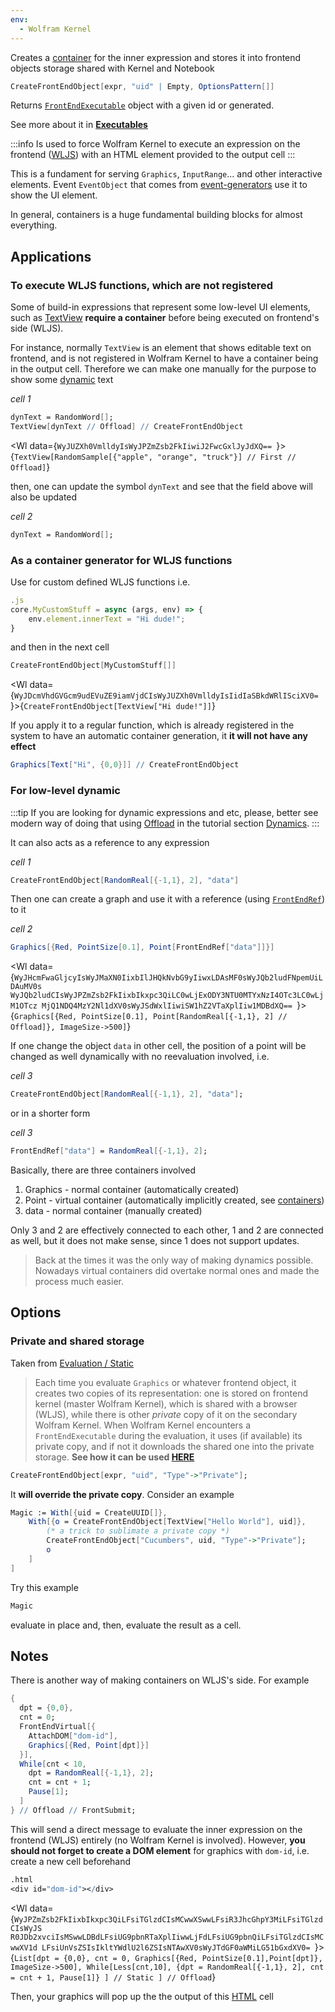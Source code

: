 ```yaml
---
env:
  - Wolfram Kernel
---
```

Creates a [container](../../../../interpreter/Advanced/containers.md) for the inner expression and stores it into frontend objects storage shared with Kernel and Notebook
```mathematica
CreateFrontEndObject[expr, "uid" | Empty, OptionsPattern[]]
```

Returns [`FrontEndExecutable`](Internals/FrontEndExecutable.md) object with a given id or generated.

See more about it in __[Executables](../../Advanced/Frontend%20interpretation/executables.md)__

:::info
Is used to force Wolfram Kernel to execute an expression on the frontend ([WLJS](../../../../interpreter/intro.md)) with an HTML element provided to the output cell
:::

This is a fundament  for serving `Graphics`, `InputRange`... and other interactive elements. Event `EventObject` that comes from [event-generators](../../Advanced/Events%20system/event-generators.md) use it to show the UI element.

In general, containers is a huge fundamental building blocks for almost everything. 

## Applications

### To execute WLJS functions, which are not registered
Some of build-in expressions that represent some low-level UI elements, such as [TextView](../Input/TextView.md) __require a container__ before being executed on frontend's side (WLJS).

For instance, normally `TextView` is an element that shows editable text on frontend, and is not registered in Wolfram Kernel to have a container being in the output cell. Therefore we can make one manually for the purpose to show some [dynamic](../../Tutorial/Dynamics.md) text

*cell 1*
```mathematica
dynText = RandomWord[];
TextView[dynText // Offload] // CreateFrontEndObject
```

<Wl data={`WyJUZXh0VmlldyIsWyJPZmZsb2FkIiwiJ2FwcGxlJyJdXQ==
`}>{`TextView[RandomSample[{"apple", "orange", "truck"}] // First // Offload]`}</Wl>

then, one can update the symbol `dynText` and see that the field above will also be updated

*cell 2*
```mathematica
dynText = RandomWord[];
```

### As a container generator for WLJS functions
Use for custom defined WLJS functions i.e.

```js
.js
core.MyCustomStuff = async (args, env) => {
	env.element.innerText = "Hi dude!";
}
```

and then in the next cell
```mathematica
CreateFrontEndObject[MyCustomStuff[]]
```

<Wl data={`WyJDcmVhdGVGcm9udEVuZE9iamVjdCIsWyJUZXh0VmlldyIsIidIaSBkdWRlISciXV0=
`}>{`CreateFrontEndObject[TextView["Hi dude!"]]`}</Wl>

If you apply it to a regular function, which is already registered in the system to have an automatic container generation, it __it will not have any effect__

```mathematica
Graphics[Text["Hi", {0,0}]] // CreateFrontEndObject
```

### For low-level dynamic
:::tip
If you are looking for dynamic expressions and etc, please, better see modern way of doing that using [Offload](Offload.md) in the tutorial section [Dynamics](../../Tutorial/Dynamics.md).
:::

It can also acts as a reference to any expression

*cell 1*
```mathematica
CreateFrontEndObject[RandomReal[{-1,1}, 2], "data"]
```

Then one can create a graph and use it with a reference (using [`FrontEndRef`](Internals/FrontEndRef.md)) to it

*cell 2*
```mathematica
Graphics[{Red, PointSize[0.1], Point[FrontEndRef["data"]]}]
```

<Wl data={`WyJHcmFwaGljcyIsWyJMaXN0IixbIlJHQkNvbG9yIiwxLDAsMF0sWyJQb2ludFNpemUiLDAuMV0s
WyJQb2ludCIsWyJPZmZsb2FkIixbIkxpc3QiLC0wLjExODY3NTU0MTYxNzI4OTc3LC0wLjM1OTcz
MjQ1NDQ4MzY2Nl1dXV0sWyJSdWxlIiwiSW1hZ2VTaXplIiw1MDBdXQ==
`}>{`Graphics[{Red, PointSize[0.1], Point[RandomReal[{-1,1}, 2] // Offload]}, ImageSize->500]`}</Wl>

If one change the object `data` in other cell, the position of a point will be changed as well dynamically with no reevaluation involved, i.e.

*cell 3*
```mathematica
CreateFrontEndObject[RandomReal[{-1,1}, 2], "data"];
```
or in a shorter form

*cell 3*
```mathematica
FrontEndRef["data"] = RandomReal[{-1,1}, 2];
```

Basically, there are three containers involved
1. Graphics - normal container (automatically created)
2. Point - virtual container (automatically implicitly created, see [containers](../../../../interpreter/Advanced/containers.md))
3. data - normal container (manually created)

Only 3 and 2 are effectively connected to each other, 1 and 2 are connected as well, but it does not make sense, since 1 does not support updates.

> Back at the times it was the only way of making dynamics possible. Nowadays virtual containers did overtake normal ones and made the process much easier. 

## Options
### Private and shared storage
Taken from [Evaluation / Static](../../Development/Evaluation/Static.md) 

>Each time you evaluate `Graphics` or whatever frontend object, it creates two copies of its representation: one is stored on frontend kernel (master Wolfram Kernel), which is shared with a browser (WLJS), while there is other *private* copy of it on the secondary Wolfram Kernel. When Wolfram Kernel encounters a `FrontEndExecutable` during the evaluation, it uses (if available) its private copy, and if not it downloads the shared one into the private storage.  **See how it can be used [HERE](https://jerryi.github.io/wljs-docs/blog/feobjects-example)**

```mathematica
CreateFrontEndObject[expr, "uid", "Type"->"Private"];
```

It __will override the private copy__. Consider an example

```mathematica
Magic := With[{uid = CreateUUID[]},
	With[{o = CreateFrontEndObject[TextView["Hello World"], uid]},
		(* a trick to sublimate a private copy *)
		CreateFrontEndObject["Cucumbers", uid, "Type"->"Private"];
		o
	]
]
```

Try this example
```mathematica
Magic
```
evaluate in place and, then, evaluate the result as a cell.

## Notes
There is another way of making containers on WLJS's side. For example
```mathematica
{
  dpt = {0,0},
  cnt = 0;
  FrontEndVirtual[{
	AttachDOM["dom-id"],
	Graphics[{Red, Point[dpt]}]
  }],
  While[cnt < 10,
    dpt = RandomReal[{-1,1}, 2];
    cnt = cnt + 1;
    Pause[1];
  ]
} // Offload // FrontSubmit;
```

This will send a direct message to evaluate the inner expression on the frontend (WLJS) entirely (no Wolfram Kernel is involved). However, __you should not forget to create a DOM element__ for graphics with `dom-id`, i.e. create a new cell beforehand

```mathematica
.html
<div id="dom-id"></div>
```

<Wl data={`WyJPZmZsb2FkIixbIkxpc3QiLFsiTGlzdCIsMCwwXSwwLFsiR3JhcGhpY3MiLFsiTGlzdCIsWyJS
R0JDb2xvciIsMSwwLDBdLFsiUG9pbnRTaXplIiwwLjFdLFsiUG9pbnQiLFsiTGlzdCIsMCwwXV1d
LFsiUnVsZSIsIkltYWdlU2l6ZSIsNTAwXV0sWyJTdGF0aWMiLG51bGxdXV0=
`}>{`List[dpt = {0,0}, cnt = 0, Graphics[{Red, PointSize[0.1],Point[dpt]}, ImageSize->500], While[Less[cnt,10],
    {dpt = RandomReal[{-1,1}, 2],
    cnt = cnt + 1,
    Pause[1]}
  ] // Static
] // Offload`}</Wl>

Then, your graphics will pop up the the output of this [HTML](../../Cell%20types/HTML.md) cell


